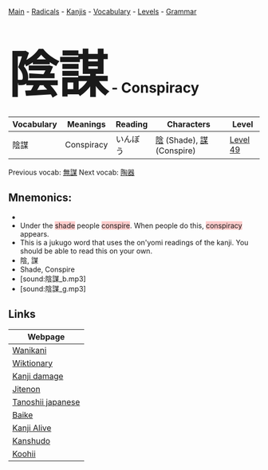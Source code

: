 <style> bigfont {font-size: 100px}</style>
[Main](../README.md) -
[Radicals](../radicals.md) -
[Kanjis](../kanjis.md) -
[Vocabulary](../vocabulary.md) -
[Levels](../levels.md) -
[Grammar](../grammar.md)
# <bigfont> 陰謀</bigfont> - Conspiracy 

| Vocabulary | Meanings | Reading | Characters | Level |
| --- | --- | --- | --- | --- |
| 陰謀 | Conspiracy | いんぼう |  [陰](../kanjis/陰.md) (Shade), [謀](../kanjis/謀.md) (Conspire) | [Level 49](../levels/wk_level49.md) |

Previous vocab: [無謀](無謀.md) Next vocab: [陶器](陶器.md) 

## Mnemonics:

* 
* Under the <span style="background-color:#ffcccb"> shade</span> people <span style="background-color:#ffcccb"> conspire</span>. When people do this, <span style="background-color:#ffcccb"> conspiracy</span> appears.
* This is a jukugo word that uses the on'yomi readings of the kanji. You should be able to read this on your own.
* 陰, 謀
* Shade, Conspire
* [sound:陰謀_b.mp3]
* [sound:陰謀_g.mp3]


## Links 

| Webpage |
| --- |
| [Wanikani          ](https://www.wanikani.com/kanji/陰謀) |
| [Wiktionary        ](https://en.wiktionary.org/wiki/陰謀) |
| [Kanji damage      ](http://www.kanjidamage.com/kanji/search?utf8=✓&q=陰謀) |
| [Jitenon           ](https://jitenon.com/kanji/陰謀) |
| [Tanoshii japanese ](https://www.tanoshiijapanese.com/dictionary/kanji.cfm?k=陰謀) |
| [Baike             ](https://baike.baidu.com/item/陰謀) |
| [Kanji Alive       ](https://app.kanjialive.com/陰謀) |
| [Kanshudo          ](https://www.kanshudo.com/searchmn?q=陰謀) |
| [Koohii            ](https://kanji.koohii.com/study/kanji/陰謀) |
